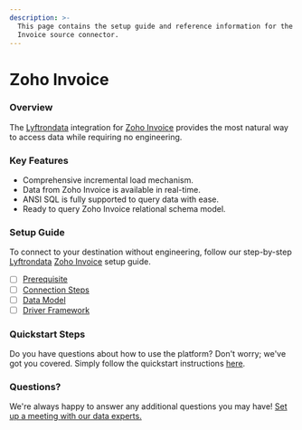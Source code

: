 ```yaml
---
description: >-
  This page contains the setup guide and reference information for the Zoho
  Invoice source connector.
---
```


# Zoho Invoice

### Overview

The [Lyftrondata](https://www.lyftrondata.com/) integration for [Zoho Invoice](https://www.lyftrondata.com/integration/finance-analytics/zoho-invoice/) provides the most natural way to access data while requiring no engineering.

### Key Features

* Comprehensive incremental load mechanism.
* Data from Zoho Invoice is available in real-time.
* ANSI SQL is fully supported to query data with ease.
* Ready to query Zoho Invoice relational schema model.

### Setup Guide

To connect to your destination without engineering, follow our step-by-step [Lyftrondata](https://www.lyftrondata.com/) [Zoho Invoice](https://www.lyftrondata.com/integration/finance-analytics/zoho-invoice/) setup guide.

* [ ] [Prerequisite](prerequisite.md)
* [ ] [Connection Steps](connection-steps.md)
* [ ] [Data Model](data-model/erd.md)
* [ ] [Driver Framework](driver-framework/)

### Quickstart Steps

Do you have questions about how to use the platform? Don't worry; we've got you covered. Simply follow the quickstart instructions [here](../../).

### Questions? <a href="#questions" id="questions"></a>

We're always happy to answer any additional questions you may have! [Set up a meeting with our data experts.](https://www.lyftrondata.com/book-a-meeting/)
